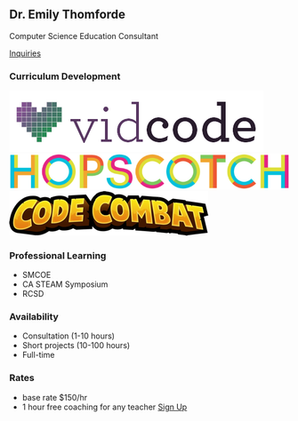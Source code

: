 ## Dr. Emily Thomforde

Computer Science Education Consultant

[Inquiries](mailto:emily0@gmail.com)

### Curriculum Development
![Vidcode](logos/vidcode.png)
![Hopscotch](logos/hopscotch.png)
![CodeCombat](logos/codecombat.png)

### Professional Learning

- SMCOE
- CA STEAM Symposium
- RCSD

### Availability

- Consultation (1-10 hours)
- Short projects (10-100 hours)
- Full-time 

### Rates

- base rate $150/hr 
- 1 hour free coaching for any teacher [Sign Up](https://calendly.com/doctorem)